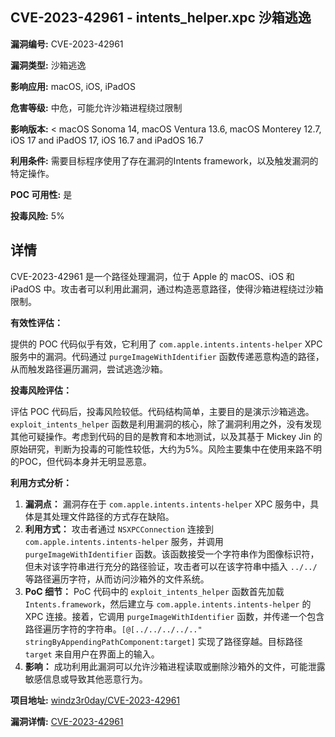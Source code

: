## CVE-2023-42961 - intents_helper.xpc 沙箱逃逸

**漏洞编号:** CVE-2023-42961

**漏洞类型:** 沙箱逃逸

**影响应用:** macOS, iOS, iPadOS

**危害等级:** 中危，可能允许沙箱进程绕过限制

**影响版本:** < macOS Sonoma 14, macOS Ventura 13.6, macOS Monterey 12.7, iOS 17 and iPadOS 17, iOS 16.7 and iPadOS 16.7

**利用条件:** 需要目标程序使用了存在漏洞的Intents framework，以及触发漏洞的特定操作。

**POC 可用性:** 是

**投毒风险:** 5%

## 详情

CVE-2023-42961 是一个路径处理漏洞，位于 Apple 的 macOS、iOS 和 iPadOS 中。攻击者可以利用此漏洞，通过构造恶意路径，使得沙箱进程绕过沙箱限制。

**有效性评估：**

提供的 POC 代码似乎有效，它利用了 `com.apple.intents.intents-helper` XPC 服务中的漏洞。代码通过 `purgeImageWithIdentifier` 函数传递恶意构造的路径，从而触发路径遍历漏洞，尝试逃逸沙箱。

**投毒风险评估：**

评估 POC 代码后，投毒风险较低。代码结构简单，主要目的是演示沙箱逃逸。`exploit_intents_helper` 函数是利用漏洞的核心，除了漏洞利用之外，没有发现其他可疑操作。考虑到代码的目的是教育和本地测试，以及其基于 Mickey Jin 的原始研究，判断为投毒的可能性较低，大约为5%。风险主要集中在使用来路不明的POC，但代码本身并无明显恶意。

**利用方式分析：**

1.  **漏洞点：** 漏洞存在于 `com.apple.intents.intents-helper` XPC 服务中，具体是其处理文件路径的方式存在缺陷。
2.  **利用方式：**  攻击者通过 `NSXPCConnection` 连接到 `com.apple.intents.intents-helper` 服务，并调用 `purgeImageWithIdentifier` 函数。该函数接受一个字符串作为图像标识符，但未对该字符串进行充分的路径验证，攻击者可以在该字符串中插入 `../../` 等路径遍历字符，从而访问沙箱外的文件系统。
3.  **PoC 细节：**  PoC 代码中的 `exploit_intents_helper` 函数首先加载 `Intents.framework`，然后建立与 `com.apple.intents.intents-helper` 的 XPC 连接。接着，它调用 `purgeImageWithIdentifier` 函数，并传递一个包含路径遍历字符的字符串。`[@[../../../../.." stringByAppendingPathComponent:target]` 实现了路径穿越。目标路径 `target` 来自用户在界面上的输入。
4.  **影响：** 成功利用此漏洞可以允许沙箱进程读取或删除沙箱外的文件，可能泄露敏感信息或导致其他恶意行为。

**项目地址:** [windz3r0day/CVE-2023-42961](https://github.com/windz3r0day/CVE-2023-42961)

**漏洞详情:** [CVE-2023-42961](https://nvd.nist.gov/vuln/detail/CVE-2023-42961)